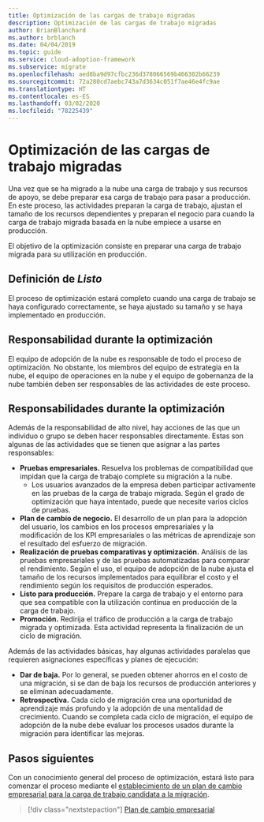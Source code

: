```yaml
---
title: Optimización de las cargas de trabajo migradas
description: Optimización de las cargas de trabajo migradas
author: BrianBlanchard
ms.author: brblanch
ms.date: 04/04/2019
ms.topic: guide
ms.service: cloud-adoption-framework
ms.subservice: migrate
ms.openlocfilehash: aed8ba9d97cfbc236d378066569b466302b66239
ms.sourcegitcommit: 72a280cd7aebc743a7d3634c051f7ae46e4fc9ae
ms.translationtype: HT
ms.contentlocale: es-ES
ms.lasthandoff: 03/02/2020
ms.locfileid: "78225439"
---
```

# <a name="optimize-migrated-workloads"></a>Optimización de las cargas de trabajo migradas

Una vez que se ha migrado a la nube una carga de trabajo y sus recursos de apoyo, se debe preparar esa carga de trabajo para pasar a producción. En este proceso, las actividades preparan la carga de trabajo, ajustan el tamaño de los recursos dependientes y preparan el negocio para cuando la carga de trabajo migrada basada en la nube empiece a usarse en producción.

El objetivo de la optimización consiste en preparar una carga de trabajo migrada para su utilización en producción.

## <a name="definition-of-done"></a>Definición de *Listo*

El proceso de optimización estará completo cuando una carga de trabajo se haya configurado correctamente, se haya ajustado su tamaño y se haya implementado en producción.

## <a name="accountability-during-optimization"></a>Responsabilidad durante la optimización

El equipo de adopción de la nube es responsable de todo el proceso de optimización. No obstante, los miembros del equipo de estrategia en la nube, el equipo de operaciones en la nube y el equipo de gobernanza de la nube también deben ser responsables de las actividades de este proceso.

## <a name="responsibilities-during-optimization"></a>Responsabilidades durante la optimización

Además de la responsabilidad de alto nivel, hay acciones de las que un individuo o grupo se deben hacer responsables directamente. Estas son algunas de las actividades que se tienen que asignar a las partes responsables:

- **Pruebas empresariales.** Resuelva los problemas de compatibilidad que impidan que la carga de trabajo complete su migración a la nube.
  - Los usuarios avanzados de la empresa deben participar activamente en las pruebas de la carga de trabajo migrada. Según el grado de optimización que haya intentado, puede que necesite varios ciclos de pruebas.
- **Plan de cambio de negocio.** El desarrollo de un plan para la adopción del usuario, los cambios en los procesos empresariales y la modificación de los KPI empresariales o las métricas de aprendizaje son el resultado del esfuerzo de migración.
- **Realización de pruebas comparativas y optimización.** Análisis de las pruebas empresariales y de las pruebas automatizadas para comparar el rendimiento. Según el uso, el equipo de adopción de la nube ajusta el tamaño de los recursos implementados para equilibrar el costo y el rendimiento según los requisitos de producción esperados.
- **Listo para producción.** Prepare la carga de trabajo y el entorno para que sea compatible con la utilización continua en producción de la carga de trabajo.
- **Promoción.** Redirija el tráfico de producción a la carga de trabajo migrada y optimizada. Esta actividad representa la finalización de un ciclo de migración.

Además de las actividades básicas, hay algunas actividades paralelas que requieren asignaciones específicas y planes de ejecución:

- **Dar de baja.** Por lo general, se pueden obtener ahorros en el costo de una migración, si se dan de baja los recursos de producción anteriores y se eliminan adecuadamente.
- **Retrospectiva.** Cada ciclo de migración crea una oportunidad de aprendizaje más profundo y la adopción de una mentalidad de crecimiento. Cuando se completa cada ciclo de migración, el equipo de adopción de la nube debe evaluar los procesos usados durante la migración para identificar las mejoras.

## <a name="next-steps"></a>Pasos siguientes

Con un conocimiento general del proceso de optimización, estará listo para comenzar el proceso mediante el [establecimiento de un plan de cambio empresarial para la carga de trabajo candidata a la migración](./business-change-plan.md).

> [!div class="nextstepaction"]
> [Plan de cambio empresarial](./business-change-plan.md)

